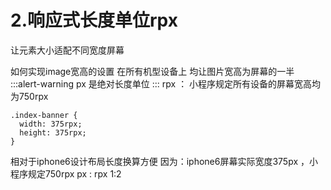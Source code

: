 # 2.响应式长度单位rpx
让元素大小适配不同宽度屏幕

如何实现image宽高的设置
在所有机型设备上 均让图片宽高为屏幕的一半
:::alert-warning
px 是绝对长度单位
:::
rpx ： 小程序规定所有设备的屏幕宽高均为750rpx
```wxss
.index-banner {
  width: 375rpx;
  height: 375rpx;
}
```
相对于iphone6设计布局长度换算方便
因为：iphone6屏幕实际宽度375px ，小程序规定750rpx
px : rpx
1:2
